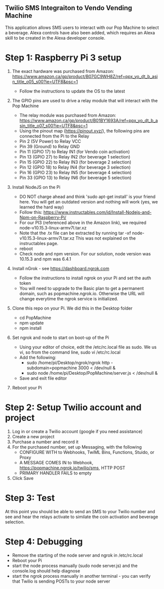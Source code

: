 Twilio SMS Integraiton to Vendo Vending Machine
-----------------------------------------------------------
This application allows SMS users to interact with our Pop Machine to select a beverage.
Alexa controls have also been added, which requires an Alexa skill to be created in the Alexa developer console.

# Step 1: Raspberry Pi 3 setup

1. The exact hardware was purchased from Amazon: https://www.amazon.ca/gp/product/B07GC9WH8Z/ref=ppx_yo_dt_b_asin_title_o05_s00?ie=UTF8&psc=1
    - Follow the instructions to update the OS to the latest

2. The GPIO pins are used to drive a relay module that will interact with the Pop Machine 
    - The relay module was purchased from Amazon: https://www.amazon.ca/gp/product/B01BY1693A/ref=ppx_yo_dt_b_asin_title_o07_s00?ie=UTF8&psc=1
    - Using the pinout map (https://pinout.xyz/), the following pins are connected from the Pi to the Relay
    - Pin 2 (5V Power) to Relay VCC
    - Pin 39 (Ground) to Relay GND
    - Pin 11 (GPIO 17) to Relay IN1   (for Vendo coin activation)
    - Pin 13 (GPIO 27) to Relay IN2   (for beverage 1 selection)
    - Pin 15 (GPIO 22) to Relay IN3   (for beverage 2 selection)
    - Pin 12 (GPIO 18) to Relay IN4   (for beverage 3 selection)
    - Pin 16 (GPIO 23) to Relay IN5   (for beverage 4 selection)
    - Pin 33 (GPIO 13) to Relay IN6   (for beverage 5 selection)

3. Install NodeJS on the Pi
    - DO NOT charge ahead and think 'sudo apt-get install' is your friend here. You will get an outdated version and nothing will work (yes, we learned the hard way)
    - Follow this: https://www.instructables.com/id/Install-Nodejs-and-Npm-on-Raspberry-Pi/
    - For our PI3 (referenced above in the Amazon link), we required node-v10.15.3-linux-armv7l.tar.xz
    - Note that the .tx file can be extracted by running  tar -xf node-v10.15.3-linux-armv7l.tar.xz    This was not explained on the instructables page.
    - reboot
    - Check node and npm version. For our solution, node version was 10.15.3 and npm was 6.4.1

4. Install nGrok - see https://dashboard.ngrok.com
    - Follow the instructions to install ngrok on your Pi and set the auth token    
    - You will need to upgrade to the Basic plan to get a permanent domain, such as popmachine.ngrok.io. Otherwise the URL will change everytime the ngrok service is initialized.

5. Clone this repo on your Pi. We did this in the Desktop folder
    - cd PopMachine
    - npm update
    - npm install

6. Set ngrok and node to start on boot-up of the Pi
    - Using your editor of choice, edit the /etc/rc.local file as sudo. We us vi, so from the command line, sudo vi /etc/rc.local
    - Add the following:
        - sudo /home/pi/Desktop/ngrok/ngrok http -subdomain=popmachine 3000 < /dev/null &
        - sudo node /home/pi/Desktop/PopMachine/server.js < /dev/null &
    - Save and exit file editor

7. Reboot your Pi 

# Step 2: Setup Twilio account and project

1. Log in or create a Twilio account (google if you need assistance)
2. Create a new project
3. Purchase a number and record it
4. For the purchased number, set up Messaging, with the following
    - CONFIGURE WITH to Webhooks, TwiML Bins, Functions, Stuido, or Proxy
    - A MESSAGE COMES IN to Webhook, https://popmachine.ngrok.io/twilio/sms, HTTP POST
    - PRIMARY HANDLER FAILS to empty
5. Click Save


# Step 3: Test
At this point you should be able to send an SMS to your Twilio number and see and hear the relays activate to similate the coin activation and beverage selection.

# Step 4: Debugging
- Remove the starting of the node server and ngrok in /etc/rc.local
- Reboot your Pi
- start the node process manually (sudo node server.js) and the console.log should help diagnose
- start the ngrok process manually in another terminal - you can verify that Twilio is sending POSTs to your node server
